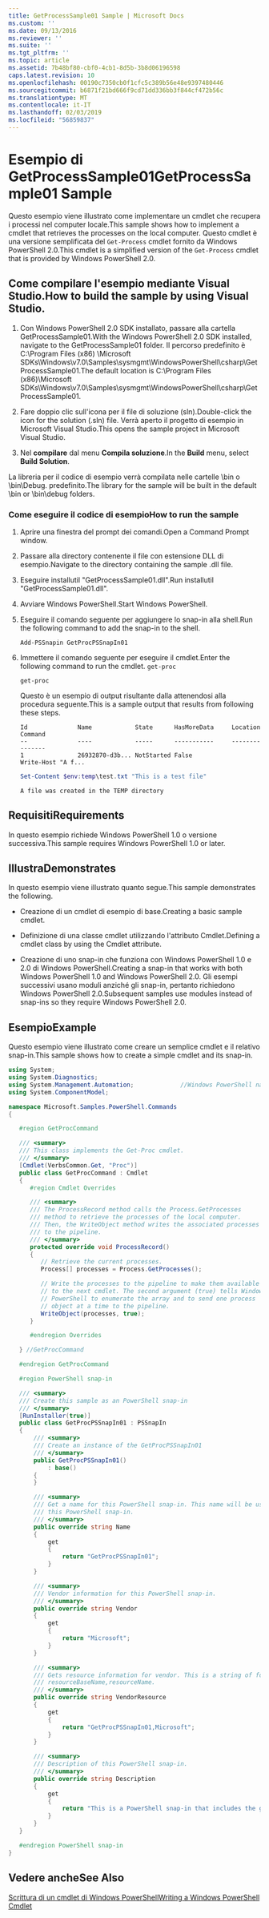 ```yaml
---
title: GetProcessSample01 Sample | Microsoft Docs
ms.custom: ''
ms.date: 09/13/2016
ms.reviewer: ''
ms.suite: ''
ms.tgt_pltfrm: ''
ms.topic: article
ms.assetid: 7b48bf80-cbf0-4cb1-8d5b-3b8d06196598
caps.latest.revision: 10
ms.openlocfilehash: 00190c7350cb0f1cfc5c389b56e48e9397480446
ms.sourcegitcommit: b6871f21bd666f9cd71dd336bb3f844cf472b56c
ms.translationtype: MT
ms.contentlocale: it-IT
ms.lasthandoff: 02/03/2019
ms.locfileid: "56859837"
---
```

# <a name="getprocesssample01-sample"></a><span data-ttu-id="e5f91-102">Esempio di GetProcessSample01</span><span class="sxs-lookup"><span data-stu-id="e5f91-102">GetProcessSample01 Sample</span></span>

<span data-ttu-id="e5f91-103">Questo esempio viene illustrato come implementare un cmdlet che recupera i processi nel computer locale.</span><span class="sxs-lookup"><span data-stu-id="e5f91-103">This sample shows how to implement a cmdlet that retrieves the processes on the local computer.</span></span> <span data-ttu-id="e5f91-104">Questo cmdlet è una versione semplificata del `Get-Process` cmdlet fornito da Windows PowerShell 2.0.</span><span class="sxs-lookup"><span data-stu-id="e5f91-104">This cmdlet is a simplified version of the `Get-Process` cmdlet that is provided by Windows PowerShell 2.0.</span></span>

## <a name="how-to-build-the-sample-by-using-visual-studio"></a><span data-ttu-id="e5f91-105">Come compilare l'esempio mediante Visual Studio.</span><span class="sxs-lookup"><span data-stu-id="e5f91-105">How to build the sample by using Visual Studio.</span></span>

1. <span data-ttu-id="e5f91-106">Con Windows PowerShell 2.0 SDK installato, passare alla cartella GetProcessSample01.</span><span class="sxs-lookup"><span data-stu-id="e5f91-106">With the Windows PowerShell 2.0 SDK installed, navigate to the GetProcessSample01 folder.</span></span> <span data-ttu-id="e5f91-107">Il percorso predefinito è C:\Program Files (x86) \Microsoft SDKs\Windows\v7.0\Samples\sysmgmt\WindowsPowerShell\csharp\GetProcessSample01.</span><span class="sxs-lookup"><span data-stu-id="e5f91-107">The default location is C:\Program Files (x86)\Microsoft SDKs\Windows\v7.0\Samples\sysmgmt\WindowsPowerShell\csharp\GetProcessSample01.</span></span>

2. <span data-ttu-id="e5f91-108">Fare doppio clic sull'icona per il file di soluzione (sln).</span><span class="sxs-lookup"><span data-stu-id="e5f91-108">Double-click the icon for the solution (.sln) file.</span></span> <span data-ttu-id="e5f91-109">Verrà aperto il progetto di esempio in Microsoft Visual Studio.</span><span class="sxs-lookup"><span data-stu-id="e5f91-109">This opens the sample project in Microsoft Visual Studio.</span></span>

3. <span data-ttu-id="e5f91-110">Nel **compilare** dal menu **Compila soluzione**.</span><span class="sxs-lookup"><span data-stu-id="e5f91-110">In the **Build** menu, select **Build Solution**.</span></span>

  <span data-ttu-id="e5f91-111">La libreria per il codice di esempio verrà compilata nelle cartelle \bin o \bin\Debug. predefinito.</span><span class="sxs-lookup"><span data-stu-id="e5f91-111">The library for the sample will be built in the default \bin or \bin\debug folders.</span></span>

### <a name="how-to-run-the-sample"></a><span data-ttu-id="e5f91-112">Come eseguire il codice di esempio</span><span class="sxs-lookup"><span data-stu-id="e5f91-112">How to run the sample</span></span>

1. <span data-ttu-id="e5f91-113">Aprire una finestra del prompt dei comandi.</span><span class="sxs-lookup"><span data-stu-id="e5f91-113">Open a Command Prompt window.</span></span>

2. <span data-ttu-id="e5f91-114">Passare alla directory contenente il file con estensione DLL di esempio.</span><span class="sxs-lookup"><span data-stu-id="e5f91-114">Navigate to the directory containing the sample .dll file.</span></span>

3. <span data-ttu-id="e5f91-115">Eseguire installutil "GetProcessSample01.dll".</span><span class="sxs-lookup"><span data-stu-id="e5f91-115">Run installutil "GetProcessSample01.dll".</span></span>

4. <span data-ttu-id="e5f91-116">Avviare Windows PowerShell.</span><span class="sxs-lookup"><span data-stu-id="e5f91-116">Start Windows PowerShell.</span></span>

5. <span data-ttu-id="e5f91-117">Eseguire il comando seguente per aggiungere lo snap-in alla shell.</span><span class="sxs-lookup"><span data-stu-id="e5f91-117">Run the following command to add the snap-in to the shell.</span></span>

   `Add-PSSnapin GetProcPSSnapIn01`

6. <span data-ttu-id="e5f91-118">Immettere il comando seguente per eseguire il cmdlet.</span><span class="sxs-lookup"><span data-stu-id="e5f91-118">Enter the following command to run the cmdlet.</span></span> `get-proc`

   `get-proc`

   <span data-ttu-id="e5f91-119">Questo è un esempio di output risultante dalla attenendosi alla procedura seguente.</span><span class="sxs-lookup"><span data-stu-id="e5f91-119">This is a sample output that results from following these steps.</span></span>

   ```output
   Id              Name            State      HasMoreData     Location             Command
   --              ----            -----      -----------     --------             -------
   1               26932870-d3b... NotStarted False                                 Write-Host "A f...

   ```

   ```powershell
   Set-Content $env:temp\test.txt "This is a test file"
   ```

   ```output
   A file was created in the TEMP directory
   ```

## <a name="requirements"></a><span data-ttu-id="e5f91-120">Requisiti</span><span class="sxs-lookup"><span data-stu-id="e5f91-120">Requirements</span></span>

<span data-ttu-id="e5f91-121">In questo esempio richiede Windows PowerShell 1.0 o versione successiva.</span><span class="sxs-lookup"><span data-stu-id="e5f91-121">This sample requires Windows PowerShell 1.0 or later.</span></span>

## <a name="demonstrates"></a><span data-ttu-id="e5f91-122">Illustra</span><span class="sxs-lookup"><span data-stu-id="e5f91-122">Demonstrates</span></span>

<span data-ttu-id="e5f91-123">In questo esempio viene illustrato quanto segue.</span><span class="sxs-lookup"><span data-stu-id="e5f91-123">This sample demonstrates the following.</span></span>

- <span data-ttu-id="e5f91-124">Creazione di un cmdlet di esempio di base.</span><span class="sxs-lookup"><span data-stu-id="e5f91-124">Creating a basic sample cmdlet.</span></span>

- <span data-ttu-id="e5f91-125">Definizione di una classe cmdlet utilizzando l'attributo Cmdlet.</span><span class="sxs-lookup"><span data-stu-id="e5f91-125">Defining a cmdlet class by using the Cmdlet attribute.</span></span>

- <span data-ttu-id="e5f91-126">Creazione di uno snap-in che funziona con Windows PowerShell 1.0 e 2.0 di Windows PowerShell.</span><span class="sxs-lookup"><span data-stu-id="e5f91-126">Creating a snap-in that works with both Windows PowerShell 1.0 and Windows PowerShell 2.0.</span></span> <span data-ttu-id="e5f91-127">Gli esempi successivi usano moduli anziché gli snap-in, pertanto richiedono Windows PowerShell 2.0.</span><span class="sxs-lookup"><span data-stu-id="e5f91-127">Subsequent samples use modules instead of snap-ins so they require Windows PowerShell 2.0.</span></span>

## <a name="example"></a><span data-ttu-id="e5f91-128">Esempio</span><span class="sxs-lookup"><span data-stu-id="e5f91-128">Example</span></span>

<span data-ttu-id="e5f91-129">Questo esempio viene illustrato come creare un semplice cmdlet e il relativo snap-in.</span><span class="sxs-lookup"><span data-stu-id="e5f91-129">This sample shows how to create a simple cmdlet and its snap-in.</span></span>

```csharp
using System;
using System.Diagnostics;
using System.Management.Automation;             //Windows PowerShell namespace
using System.ComponentModel;

namespace Microsoft.Samples.PowerShell.Commands
{

   #region GetProcCommand

   /// <summary>
   /// This class implements the Get-Proc cmdlet.
   /// </summary>
   [Cmdlet(VerbsCommon.Get, "Proc")]
   public class GetProcCommand : Cmdlet
   {
      #region Cmdlet Overrides

      /// <summary>
      /// The ProcessRecord method calls the Process.GetProcesses
      /// method to retrieve the processes of the local computer.
      /// Then, the WriteObject method writes the associated processes
      /// to the pipeline.
      /// </summary>
      protected override void ProcessRecord()
      {
         // Retrieve the current processes.
         Process[] processes = Process.GetProcesses();

         // Write the processes to the pipeline to make them available
         // to the next cmdlet. The second argument (true) tells Windows
         // PowerShell to enumerate the array and to send one process
         // object at a time to the pipeline.
         WriteObject(processes, true);
      }

      #endregion Overrides

   } //GetProcCommand

   #endregion GetProcCommand

   #region PowerShell snap-in

   /// <summary>
   /// Create this sample as an PowerShell snap-in
   /// </summary>
   [RunInstaller(true)]
   public class GetProcPSSnapIn01 : PSSnapIn
   {
       /// <summary>
       /// Create an instance of the GetProcPSSnapIn01
       /// </summary>
       public GetProcPSSnapIn01()
           : base()
       {
       }

       /// <summary>
       /// Get a name for this PowerShell snap-in. This name will be used in registering
       /// this PowerShell snap-in.
       /// </summary>
       public override string Name
       {
           get
           {
               return "GetProcPSSnapIn01";
           }
       }

       /// <summary>
       /// Vendor information for this PowerShell snap-in.
       /// </summary>
       public override string Vendor
       {
           get
           {
               return "Microsoft";
           }
       }

       /// <summary>
       /// Gets resource information for vendor. This is a string of format:
       /// resourceBaseName,resourceName.
       /// </summary>
       public override string VendorResource
       {
           get
           {
               return "GetProcPSSnapIn01,Microsoft";
           }
       }

       /// <summary>
       /// Description of this PowerShell snap-in.
       /// </summary>
       public override string Description
       {
           get
           {
               return "This is a PowerShell snap-in that includes the get-proc cmdlet.";
           }
       }
   }

   #endregion PowerShell snap-in
}
```

## <a name="see-also"></a><span data-ttu-id="e5f91-130">Vedere anche</span><span class="sxs-lookup"><span data-stu-id="e5f91-130">See Also</span></span>

[<span data-ttu-id="e5f91-131">Scrittura di un cmdlet di Windows PowerShell</span><span class="sxs-lookup"><span data-stu-id="e5f91-131">Writing a Windows PowerShell Cmdlet</span></span>](./writing-a-windows-powershell-cmdlet.md)
